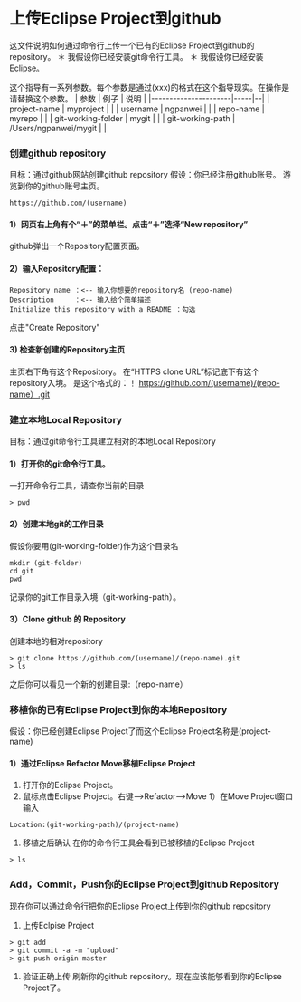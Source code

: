 上传Eclipse Project到github
==========================

这文件说明如何通过命令行上传一个已有的Eclipse Project到github的repository。
＊ 我假设你已经安装git命令行工具。
＊ 我假设你已经安装Eclipse。

这个指导有一系列参数。每个参数是通过(xxx)的格式在这个指导现实。在操作是请替换这个参数。
| 参数                 | 例子 | 说明 |
|----------------------|-----|--|
| project-name         | myproject | |
| username             | ngpanwei | |
| repo-name            | myrepo | |
| git-working-folder   | mygit     | |
| git-working-path     | /Users/ngpanwei/mygit | |


### 创建github repository
目标：通过github网站创建github repository
假设：你已经注册github账号。
游览到你的github账号主页。
````
https://github.com/(username)
````
#### 1）网页右上角有个“＋”的菜单栏。点击“＋”选择“New repository”
github弹出一个Repository配置页面。
#### 2）输入Repository配置：
````
Repository name ：<-- 输入你想要的repository名 (repo-name) 
Description     ：<-- 输入给个简单描述
Initialize this repository with a README ：勾选
````
点击"Create Repository"
#### 3) 检查新创建的Repository主页
主页右下角有这个Repository。
在“HTTPS clone URL”标记底下有这个repository入境。
是这个格式的：！
https://github.com/(username)/(repo-name）.git

### 建立本地Local Repository
目标：通过git命令行工具建立相对的本地Local Repository

#### 1）打开你的git命令行工具。
一打开命令行工具，请查你当前的目录
````
> pwd
````

#### 2）创建本地git的工作目录
假设你要用(git-working-folder)作为这个目录名
````
mkdir (git-folder)
cd git
pwd 
````
记录你的git工作目录入境（git-working-path）。

#### 3）Clone github 的 Repository
创建本地的相对repository
````
> git clone https://github.com/(username)/(repo-name).git
> ls
````
之后你可以看见一个新的创建目录:（repo-name）


### 移植你的已有Eclipse Project到你的本地Repository
假设：你已经创建Eclipse Project了而这个Eclipse Project名称是(project-name)

#### 1）通过Eclipse Refactor Move移植Eclipse Project
1) 打开你的Eclipse Project。
1) 鼠标点击Eclipse Project。右键-->Refactor-->Move
1）在Move Project窗口输入
````
Location:(git-working-path)/(project-name)
````
1) 移植之后确认
在你的命令行工具会看到已被移植的Eclipse Project
````
> ls
````

### Add，Commit，Push你的Eclipse Project到github Repository
现在你可以通过命令行把你的Eclipse Project上传到你的github repository
1) 上传Eclpise Project
````
> git add
> git commit -a -m "upload"
> git push origin master
````
1) 验证正确上传
刷新你的github repository。现在应该能够看到你的Eclipse Project了。




